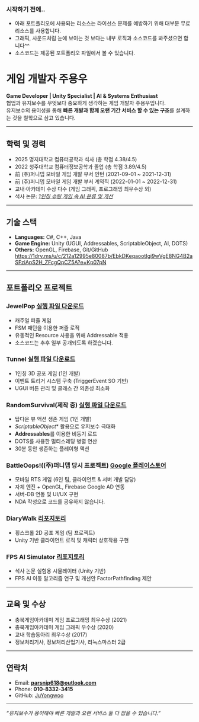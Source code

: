 ### 시작하기 전에..
- 아래 포트폴리오에 사용되는 리소스는 라이선스 문제를 예방하기 위해 대부분 무료 리소스를 사용합니다.
- 그래픽, 사운드처럼 눈에 보이는 것 보다는 내부 로직과 소스코드를 봐주셨으면 합니다^^
- 소스코드는 제공된 포트폴리오 파일에서 볼 수 있습니다.  
  
# 게임 개발자 주용우

**Game Developer | Unity Specialist | AI & Systems Enthusiast**  
협업과 유지보수를 무엇보다 중요하게 생각하는 게임 개발자 주용우입니다.  
유지보수의 용이성을 통해 **빠른 개발과 함께 오랜 기간 서비스 할 수 있는 구조**를 설계하는 것을 철학으로 삼고 있습니다.  

---

## 학력 및 경력
- 2025 명지대학교 컴퓨터공학과 석사 (총 학점 4.38/4.5)
- 2022 청주대학교 컴퓨터정보공학과 졸업 (총 학점 3.89/4.5)
- 前 (주)퍼니뎁 모바일 게임 개발 부서 인턴 (2021-09-01 ~ 2021-12-31)
- 前 (주)퍼니뎁 모바일 게임 개발 부서 계약직 (2022-01-01 ~ 2022-12-31)
- 교내·아카데미 수상 다수 (게임 그래픽, 프로그래밍 최우수상 외)  
- 석사 논문: [*1인칭 슈팅 게임 속 AI 분류 및 개선*](https://dcollection.mju.ac.kr/srch/srchDetail/000000078658)

---

## 기술 스택
- **Languages:** C#, C++, Java
- **Game Engine:** Unity (UGUI, Addressables, ScriptableObject, AI, DOTS)
- **Others:** OpenGL, Firebase, Git/GitHub
https://1drv.ms/u/c/212a12995e80087b/EbkDKeqaootIgi9wVgE8NG4B2aSFziApS2H_ZFcgQpCZ5A?e=Kp07pN
---

## 포트폴리오 프로젝트
### JewelPop [실행 파일 다운로드](https://my.microsoftpersonalcontent.com/personal/212a12995e80087b/_layouts/15/download.aspx?UniqueId=ea2903b9-a29a-488b-822f-7056013c346e&Translate=false&tempauth=v1e.eyJzaXRlaWQiOiJhMzdiYWM1Mi0yZGUzLTRkMDUtYjJlMi03MzQyOWM0NWUwZDYiLCJhdWQiOiIwMDAwMDAwMy0wMDAwLTBmZjEtY2UwMC0wMDAwMDAwMDAwMDAvbXkubWljcm9zb2Z0cGVyc29uYWxjb250ZW50LmNvbUA5MTg4MDQwZC02YzY3LTRjNWItYjExMi0zNmEzMDRiNjZkYWQiLCJleHAiOiIxNzU4NzEwNTczIn0.sPAm-rm6Ko1Q8s4pPlOqCPQhpeaFxlRny8nRZDm_onO8roe_ZzqcfsZLJaP3ZbqXSny9-2IZkMzjyO44Hg_iEVHAA9wz-PjQzHiEqbRYEUYbJHUl_jvfLoGppW6MjOTXjboYGBVeFsrzJ5lESLiGkSLANbqfxfFJgToP1tL2NJWui6u4HfzOAiIUAJKy_EIwRqYTMdMqV9DdD5Oqrq-kRZY1x3jNII9OlaambMhm0QaKPeT_23O2hzvSpGG9hcR9BLS8aCv_hY_sOYy4Hj_7F4ZznJ7Bf9dIk7xmA8kowK0ivQenuKhyarATu3Oz6RvRE5yHgjiDfDtM4OEUU_ml--mfrLftIarsv6AhqTGy78cIYNLfapU5atdT0AT5z1wmb7ySqMsQzQOxaDrBym2NkfDCusx70R7uH7jLmyeYbKGNnQj-EZ_yF9hu-dSDg6gc9VSZMcHdsvcX5xhwKjrTj1kYLHkS5LtWD30ke5IF0_DAPSmh5i2Ie_t2z0tkzmfNxHlbuOlLiNzQcDsANJHpKA.aHyWuxuE5TWT8LrgEW0YzyPrjVlQ77WxI4DYF4aFJYo&ApiVersion=2.0)
- 캐주얼 퍼즐 게임
- FSM 패턴을 이용한 퍼즐 로직
- 유동적인 Resource 사용을 위해 Addressable 적용
- 소스코드는 추후 일부 공개되도록 하겠습니다.

### Tunnel [실행 파일 다운로드](https://my.microsoftpersonalcontent.com/personal/212a12995e80087b/_layouts/15/download.aspx?UniqueId=1c464c7f-0445-491c-b077-bc58f5057c8d&Translate=false&tempauth=v1e.eyJzaXRlaWQiOiJhMzdiYWM1Mi0yZGUzLTRkMDUtYjJlMi03MzQyOWM0NWUwZDYiLCJhdWQiOiIwMDAwMDAwMy0wMDAwLTBmZjEtY2UwMC0wMDAwMDAwMDAwMDAvbXkubWljcm9zb2Z0cGVyc29uYWxjb250ZW50LmNvbUA5MTg4MDQwZC02YzY3LTRjNWItYjExMi0zNmEzMDRiNjZkYWQiLCJleHAiOiIxNzU4NzEwNTc1In0.0x7Wm0SYQQttySvtsz5FxcYgLqHWHekm0mkPTmkWfCT0SLecjcbsiAvDLzfL7HZCm1hMg4JoP3H85Cx-l40qSo1ZVBXG9mHw7hnseoR_sRTzis4dmAfhK_rs6nVmbxY0JLQ_lN776jvyzqOVADm9D8RefCNxXp5DkB2W2kY1QPijevgS4n1Y2J7bh2rZ5hoWtgKOx-T0M-dLIuWwSHg8pT69eQZZMDc5EJJjZioByQpUw-pTslPBwIzjBugSAO2chBnqF6Nw55K7onld1IxZt2bo6bbBoktHJNE9jBPSTdx5OOkKHq5hxSYAwyzYSyHGy3yew1AKPxgXeOQkUjm2scknuSMd3VjSUsr5_pU4uXpQOZZHS_dsheeABzn1B0juL9fUDYM3UWBON6x1vmS6Qj6PfO0aE5LjNTClB7-6MdjZUT69-CZzT-hQRcJt46jmuwLBGpKmvFkI71SyE0Ht_KM3fA3xbIDe_cVP6xQvXuLfDnX6N7j06-bYiIG7dGsNgF5oRHdvzr0SOwkmAUY7lw.efUiamGq5CEBB7MQIwC7To15CB8iUBSrDXR8A2Sovxo&ApiVersion=2.0)
- 1인칭 3D 공포 게임 (1인 개발)  
- 이벤트 트리거 시스템 구축 (TriggerEvent SO 기반)
- UGUI 버튼 관리 및 클래스 간 의존성 최소화  

### RandomSurvival(제작 중) [실행 파일 다운로드](https://my.microsoftpersonalcontent.com/personal/212a12995e80087b/_layouts/15/download.aspx?UniqueId=ea60a37e-8cae-4f92-9eda-35360a09ed1d&Translate=false&tempauth=v1e.eyJzaXRlaWQiOiJhMzdiYWM1Mi0yZGUzLTRkMDUtYjJlMi03MzQyOWM0NWUwZDYiLCJhdWQiOiIwMDAwMDAwMy0wMDAwLTBmZjEtY2UwMC0wMDAwMDAwMDAwMDAvbXkubWljcm9zb2Z0cGVyc29uYWxjb250ZW50LmNvbUA5MTg4MDQwZC02YzY3LTRjNWItYjExMi0zNmEzMDRiNjZkYWQiLCJleHAiOiIxNzU4NzEwNTc2In0.wQFP99z-c3P4xT9Px7-26tC0E2esIlYZDTdZEuomW-hOG-b23NqDjr8nx_XBmWu0sMpGWpWNTFuKIZz6xKRUYotULZ0Sl2psmVJxMa4eu9qOgoCbxOUpT0EpT-FR4LDELpWcY32V8MZGpGSEtpNfpJPezqT_0u_Rae1_aamnGXifyQeho82t75h_7N-59VQT3mEcOZUBBNXsM5hlQ_ud1ptGBTyvP8_hviAVRqLW9G9Qlx3SOCBJMkz4CUhS04bR2l2wU53oRqf0eLGIFpRdrHu5BlR10hLmKIkKv3DBE6kalG6qxAz-vvCSmMtrxxO0wfoWVDXc1oOTj1rr2a-Y8mRl4ZHDQB2_ltRt45pKS6Ab5mNnmv-4WIAAtRp0vYu_-OmhAerOLsSVjhMW5AUceZ1TbBwVReAmQ7ZkFFseNx1F1GHZwjcWCX4KqY1O5ybQv37XUdxN_FpJR-EMKfaSE_iYPIRMT6bJGkuUo-TLvtShl9p6ecNGXjGLfGEpzG4UffWTriAvREs48xF8iHaLTw.V9esqAfKkVm8klT_sw8grjExU18HEDzM77iEt8oSiUw&ApiVersion=2.0)
- 탑다운 뷰 액션 생존 게임 (1인 개발)  
- *ScriptableObject** 활용으로 유지보수 극대화
- **Addressables**를 이용한 비동기 로드
- DOTS를 사용한 멀티스레딩 병렬 연산
- 30분 동안 생존하는 플레이형 액션  

### BattleOops!((주)퍼니뎁 당시 프로젝트) [Google 플레이스토어](https://play.google.com/store/apps/details?id=com.funnydev.battleoops)
- 모바일 RTS 게임 (6인 팀, 클라이언트 & 서버 개발 담당)  
- 자체 엔진 + OpenGL, Firebase Google AD 연동  
- 서버-DB 연동 및 UI/UX 구현
- NDA 작성으로 코드를 공유하지 않습니다.

### DiaryWalk [리포지토리](https://github.com/JuYongwoo/2021_1_CapStone)
- 횡스크롤 2D 공포 게임 (팀 프로젝트)  
- Unity 기반 클라이언트 로직 및 캐릭터 상호작용 구현  

### FPS AI Simulator [리포지토리](https://github.com/JuYongwoo/BattleSimulator)
- 석사 논문 실험용 시뮬레이터 (Unity 기반)  
- FPS AI 이동 알고리즘 연구 및 개선안 FactorPathfinding 제안  

---

## 교육 및 수상
- 충북게임아카데미 게임 프로그래밍 최우수상 (2021)  
- 충북게임아카데미 게임 그래픽 우수상 (2020)  
- 교내 학습동아리 최우수상 (2017)  
- 정보처리기사, 정보처리산업기사, 리눅스마스터 2급  

---

## 연락처
- Email: **parsnip618@outlook.com**  
- Phone: **010-8332-3415**  
- GitHub: [JuYongwoo](https://github.com/JuYongwoo)  

---

*“유지보수가 용이해야 빠른 개발과 오랜 서비스 둘 다 잡을 수 있습니다.”*  
